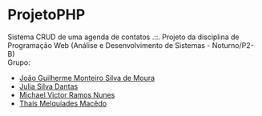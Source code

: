 # ProjetoPHP
Sistema CRUD de uma agenda de contatos .::. Projeto da disciplina de Programação Web (Análise e Desenvolvimento de Sistemas - Noturno/P2-B)
<br>
Grupo: <ul>
<li> <a href="https://github.com/JParaibano">João Guilherme Monteiro Silva de Moura</a> </li> 
<li> <a href="https://github.com/Julia21dantas">Julia Silva Dantas</a> </li> 
<li> <a href="https://github.com/Maicolvictor">Michael Victor Ramos Nunes</a> </li> 
<li> <a href="https://github.com/tmelquiades">Thaís Melquíades Macêdo</a> </li> 
</ul>
